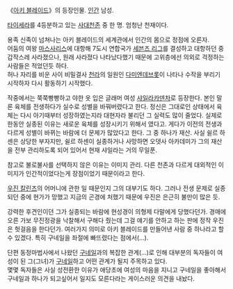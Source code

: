 《[아키 블레이드](%EC%95%84%ED%82%A4%20%EB%B8%94%EB%A0%88%EC%9D%B4%EB%93%9C.md)》의
등장인물. [인간](%EC%9D%B8%EA%B0%84.md) 남성.

[타이세라](%ED%83%80%EC%9D%B4%EC%84%B8%EB%9D%BC.md)를 4등분하고 있는
[사대천존](%EC%82%AC%EB%8C%80%EC%B2%9C%EC%A1%B4.md) 중 한 명. 엄청난 천재이다.

용족 신족이 넘쳐나는 아키 블레이드의 세계관에서 인간의 몸으로 정점에 오른자.  
어둠의 여왕 [마스사리스](%EB%A7%88%EC%8A%A4%EC%82%AC%EB%A6%AC%EC%8A%A4.md)에 대항해 7도시
연합국가 [세븐즈 리그](%EC%84%B8%EB%B8%90%EC%A6%88%20%EB%A6%AC%EA%B7%B8.md)를 결성하고
대항하던 중 갑작스레 사라졌으나, 원래 사라졌다 나타났다했기 때문에 고위층에선 의외로 걱정하는 사람들은 적었던듯 하다.  
허나 자리를 비운 사이 비밀결사 [천라](%EC%B2%9C%EB%9D%BC%EC%A7%80%EB%A7%9D.md)의 일원인 [다미엔데브롯](%EB%8B%A4%EB%AF%B8%EC%97%94%20%EB%8D%B0%EB%B8%8C%EB%A1%AF.md)이 나타나 수작을
부리기 시작하자 다시 활동하기 시작했다.

작중에서는 쭉쭉빵빵하고 야한 옷 입은 글래머 여성 [샤일라카덴차](%EC%83%A4%EC%9D%BC%EB%9D%BC%20%EC%B9%B4%EB%8D%B4%EC%B0%A8.md)로 등장한다.
본인 말론 육체를 전생하다가 실수로 성별을 바꿔버렸다고 한다. 정신은 그대로인 상태에서 육체는 다시 아기때부터 성장하였는지라 대현자라 불리던
그 실력도 많이 줄었다. 실제로 한동안 실종된 이유는 새로운 육체를 성장시키기 위해서 였다고. 게다가 이전의 전생과 다르게 성별이 바뀌는
바람에 더 문제가 많았다고 한다. 그 중 하나가 재산. 사실 쉴르 하센은 상당한 부자지만, 쉴르 하센이 실종하거나 사망하면 오뎃사 아카데미가
그의 재산을 전부 관리하도록 되어 있어서 현재 샤일라는 거의 무일푼.

참고로 불로불사를 선택하지 않은 이유는 이미지 관리. 다른 천존과 다르게 대외적인 이미지가 인간적이었다는게 장점이었기 때문이라고 한다.  

[우진 칼린즈](%EC%9A%B0%EC%A7%84%20%EC%B9%BC%EB%A6%B0%EC%A6%88.md)의 어머니에 관한 일
때문인지 그의 대부기도 하다. 그러나 전생 문제로 실종되던 중에 현가가 망했고 지금의 곤경에 처했기 때문에 우진은 은근히 불만이 많은 듯.

강력한 후견인이던 그가 실종되는 바람에 현성경이 의형제 다말에게 당했다던가. 경매에 오른 가보 무진정광을 낙찰해서 구해다 줬는데 그걸 얘기를
안하고 하는 판에 정작 우진은 헛걸음을 한다던가. 여러가지 의미로 아키 블레이드를 만들어낸 사람 중 하나라고 할 수 있겠다. 특히 구네일을
좌절에 빠뜨렸다는 점에서(...).  

단편 동정마법사에서 나왔던 [구네일](%EA%B5%AC%EB%84%A4%EC%9D%BC.md)과의 복잡한 관계(...)로 인해 대부분의
독자들이 여성이 된 그(그녀)가 [구네일](%EA%B5%AC%EB%84%A4%EC%9D%BC.md)하고 어떤 관계가 될지 주목하고
있다.  
몇몇 독자들은 사실 성전환한 이유가 애당초에 여성의 마음을 지니고 구네일을 좋아해서 구네일과 하나가 되고싶어서 일지도 모른다라는 게이스러운
의견을 내놨다.


